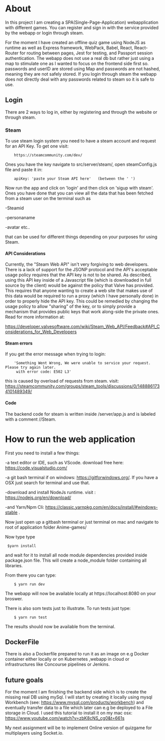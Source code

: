 # About
In this project I am creating a SPA(Single-Page-Application) webapplication with different games. You can register and sign in with the service provided by the webapp or login through steam. 

For the moment I have created an offline quiz game using
NodeJS as runtime as well as Express framework, WebPack, Babel, React, React-Router for routing between pages, Jest for testing, and Passport session authentication. The webapp does not use a real db but rather just using a map to stimulate one as I wanted to focus on the frontend side first so. passwords and userID are stored using Map and passwords are not hashed, meaning they are not safely stored. If you login through steam the webapp does not directly deal with any passwords related to steam so it is safe to use.  


## Login
There are 2 ways to log in, either by registering and through the website or through steam.


### Steam
To use steam login system you need to have a steam account and request for an API Key. To get one visit:

        https://steamcommunity.com/dev/

Ones you have the key navigate to src/server/steam/, open steamConfig.js file and paste it in:
        
        apiKey: 'paste your Steam API here'   (between the ' ')

Now run the app and click on 'login' and then click on 'sigup with steam'. 
Ones you have done that you can view all the data that has been fetched from a steam user on the terminal such as 

-Steamid

-personaname

-avatar etc..

that can be used for different things depending on your purposes for using Steam. 

#### API Considerations
Currently, the "Steam Web API" isn't very forgiving to web developers. There is a lack of support for the JSONP protocol and the API's acceptable usage policy requires that the API key is not to be shared. As described, using this API key inside of a Javascript file (which is downloaded in full source by the client) would be against the policy that Valve has provided. This requires that anyone wanting to create a web site that makes use of this data would be required to run a proxy (which I have personally done) in order to properly hide the API key. This could be remedied by changing the usage policy to allow "sharing" of the key, or to simply provide a mechanism that provides public keys that work along-side the private ones.
Read for more information at:  

https://developer.valvesoftware.com/wiki/Steam_Web_API/Feedback#API_Considerations_for_Web_Developers 





#### Steam errors
If you get the error message when trying to login:

        'Something Went Wrong, We were unable to service your request. Please try again later.
         with error code: E502 L3'


this is caused by overload of requests from steam.
visit: https://steamcommunity.com/groups/steam_tools/discussions/0/1488861734101489349/


#### Code 
The backend code for steam is written inside /server/app.js  and is labeled with a comment  //Steam.



# How to run the web application
First you need to install a few things:

-a text editor or IDE, such as VScode. download free here: https://code.visualstudio.com/ 

-a git bash terminal if on windows: https://gitforwindows.org/. If you have a OSX just search for  terminal and use that.

-download and install NodeJs runtime. visit : https://nodejs.org/en/download/

-and Yarn/Npm Cli:  https://classic.yarnpkg.com/en/docs/install/#windows-stable .

 
Now just open up a gitbash terminal or just terminal on mac and navigate to root of application folder Anime-games/

Now type type 

     $yarn install
 

and wait for it to install all node module dependencies provided inside package.json file. This will create a node_module folder containing all libraries.

From there you can type: 

        $ yarn run dev


The webapp will now be available locally at https://localhost:8080 on your broswer.

There is also som tests just to illustrate. To run tests just type: 


        $ yarn run test


The results should now be available from the terminal. 


## DockerFile
There is also a Dockerfile prepared to run it as an image on e.g Docker container either locally or on Kubernetes ,webapp in cloud or infrastructures like Concourse pipelines or Jenkins.


## future goals
For the moment I am finishing the backend side which is to create the missing real DB using mySql. I will start by creating it locally using mysql Workbench (see: https://www.mysql.com/products/workbench) and eventually transfer data to a file which later can e.g be deployed to a File storage in Cloud.
I used this tutorial to install it on my mac osx: https://www.youtube.com/watch?v=zbK8cNS_cg0&t=661s

My next assignment will be to implement Online version of quizgame for multiplayers using Socket.io.
